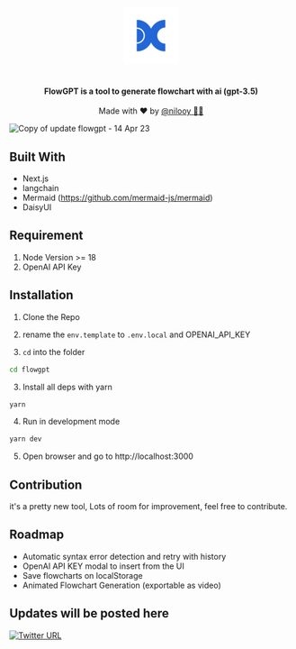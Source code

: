 <div align="center">
    <img src="public/brand/logo_text.png" alt="Superkey logo" />
        </br></br>
    <h4 color="green">FlowGPT is a tool to generate flowchart with ai (gpt-3.5)</h4>
    <p>Made with ❤️ by <a target="_blank" href="https://twitter.com/nil_ooy">@nilooy 🧑‍💻</a></p>
    
    
   
</div>


![Copy of update flowgpt - 14 Apr 23](https://user-images.githubusercontent.com/32486682/232072495-9445eda4-f134-47e0-b2c1-2c359581e020.gif)


## Built With

- Next.js
- langchain
- Mermaid (https://github.com/mermaid-js/mermaid)
- DaisyUI

## Requirement
1. Node Version >= 18
2. OpenAI API Key

## Installation

1. Clone the Repo

2. rename the `env.template` to `.env.local` and OPENAI_API_KEY

2. `cd` into the folder
```sh
cd flowgpt
```

3. Install all deps with yarn
```sh
yarn
```

4. Run in development mode
```sh
yarn dev
```

5. Open browser and go to http://localhost:3000


## Contribution
it's a pretty new tool, Lots of room for improvement, feel free to contribute.

## Roadmap

- Automatic syntax error detection and retry with history
- OpenAI API KEY modal to insert from the UI
- Save flowcharts on localStorage
- Animated Flowchart Generation (exportable as video)



## Updates will be posted here
[![Twitter URL](https://img.shields.io/twitter/url/https/twitter.com/nil_ooy.svg?style=social&label=Follow%20%40nil_ooy)](https://twitter.com/nil_ooy)
